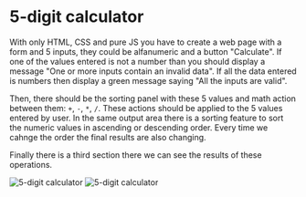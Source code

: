 # 5-digit calculator

With only HTML, CSS and pure JS you have to create a web page with a form and 5 inputs, they could be alfanumeric and a button "Calculate". If one of the values entered is not a number than you should display a message "One or more inputs contain an invalid data". If all the data entered is numbers then display a green message saying "All the inputs are valid". 

Then, there should be the sorting panel with these 5 values and math action between them: `+`, `-`, `*`, `/`. These actions should be applied to the 5 values entered by user. In the same output area there is a sorting feature to sort the numeric values in ascending or descending order. Every time we cahnge the order the final results are also changing. 

Finally there is a third section there we can see the results of these operations. 

<img src="https://barcelonacodeschool.com/files/pics/cur_files/5digitscalc01.png" alt="5-digit calculator" >

<img src="https://barcelonacodeschool.com/files/pics/cur_files/5digitscalc02.png" alt="5-digit calculator" >